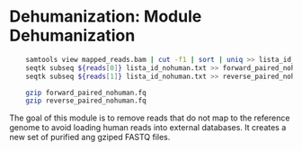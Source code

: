 # Dehumanization: Module Dehumanization

```Bash
    samtools view mapped_reads.bam | cut -f1 | sort | uniq >> lista_id_nohuman.txt
    seqtk subseq ${reads[0]} lista_id_nohuman.txt >> forward_paired_nohuman.fq
    seqtk subseq ${reads[1]} lista_id_nohuman.txt >> reverse_paired_nohuman.fq

    gzip forward_paired_nohuman.fq
    gzip reverse_paired_nohuman.fq
   ```

The goal of this module is to remove reads that do not map to the reference genome to avoid loading human reads into external databases. It creates a new set of purified ang gziped FASTQ files.
